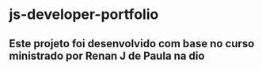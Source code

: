 # js-developer-portfolio

## Este projeto foi desenvolvido com base no curso ministrado por Renan J de Paula na dio
